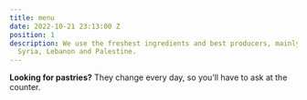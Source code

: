 ```yaml
---
title: menu
date: 2022-10-21 23:13:00 Z
position: 1
description: We use the freshest ingredients and best producers, mainly from Jordan,
  Syria, Lebanon and Palestine.
---
```


**Looking for pastries?** They change every day, so you’ll have to ask at the counter.